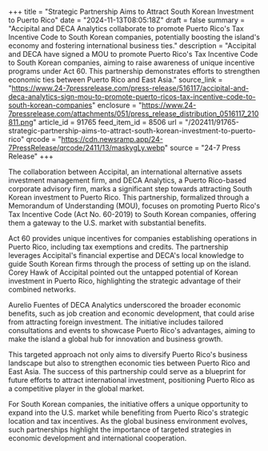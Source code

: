 +++
title = "Strategic Partnership Aims to Attract South Korean Investment to Puerto Rico"
date = "2024-11-13T08:05:18Z"
draft = false
summary = "Accipital and DECA Analytics collaborate to promote Puerto Rico's Tax Incentive Code to South Korean companies, potentially boosting the island's economy and fostering international business ties."
description = "Accipital and DECA have signed a MOU to promote Puerto Rico's Tax Incentive Code to South Korean companies, aiming to raise awareness of unique incentive programs under Act 60. This partnership demonstrates efforts to strengthen economic ties between Puerto Rico and East Asia."
source_link = "https://www.24-7pressrelease.com/press-release/516117/accipital-and-deca-analytics-sign-mou-to-promote-puerto-ricos-tax-incentive-code-to-south-korean-companies"
enclosure = "https://www.24-7pressrelease.com/attachments/051/press_release_distribution_0516117_210811.png"
article_id = 91765
feed_item_id = 8506
url = "/202411/91765-strategic-partnership-aims-to-attract-south-korean-investment-to-puerto-rico"
qrcode = "https://cdn.newsramp.app/24-7PressRelease/qrcode/2411/13/maskygLy.webp"
source = "24-7 Press Release"
+++

<p>The collaboration between Accipital, an international alternative assets investment management firm, and DECA Analytics, a Puerto Rico-based corporate advisory firm, marks a significant step towards attracting South Korean investment to Puerto Rico. This partnership, formalized through a Memorandum of Understanding (MOU), focuses on promoting Puerto Rico's Tax Incentive Code (Act No. 60-2019) to South Korean companies, offering them a gateway to the U.S. market with substantial benefits.</p><p>Act 60 provides unique incentives for companies establishing operations in Puerto Rico, including tax exemptions and credits. The partnership leverages Accipital's financial expertise and DECA's local knowledge to guide South Korean firms through the process of setting up on the island. Corey Hawk of Accipital pointed out the untapped potential of Korean investment in Puerto Rico, highlighting the strategic advantage of their combined networks.</p><p>Aurelio Fuentes of DECA Analytics underscored the broader economic benefits, such as job creation and economic development, that could arise from attracting foreign investment. The initiative includes tailored consultations and events to showcase Puerto Rico's advantages, aiming to make the island a global hub for innovation and business growth.</p><p>This targeted approach not only aims to diversify Puerto Rico's business landscape but also to strengthen economic ties between Puerto Rico and East Asia. The success of this partnership could serve as a blueprint for future efforts to attract international investment, positioning Puerto Rico as a competitive player in the global market.</p><p>For South Korean companies, the initiative offers a unique opportunity to expand into the U.S. market while benefiting from Puerto Rico's strategic location and tax incentives. As the global business environment evolves, such partnerships highlight the importance of targeted strategies in economic development and international cooperation.</p>